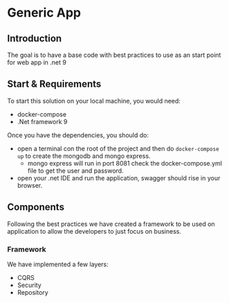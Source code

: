 
# Generic App

## Introduction

The goal is to have a base code with best practices to use as an start point for web app in .net 9

## Start & Requirements

To start this solution on your local machine, you would need:
- docker-compose
- .Net framework 9

Once you have the dependencies, you should do:
- open a terminal con the root of the project and then do `docker-compose up` to create the mongodb and mongo express.
  - mongo express will run in port 8081 check the docker-compose.yml file to get the user and password.
- open your .net IDE and run the application, swagger should rise in your browser. 


## Components

Following the best practices we have created a framework to be used on application to allow the developers to just focus on business.

### Framework

We have implemented a few layers:
- CQRS
- Security
- Repository

